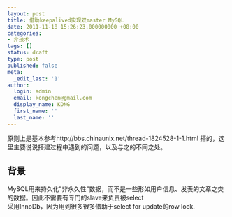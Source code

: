 ```yaml
---
layout: post
title: 借助keepalived实现双master MySQL
date: 2011-11-18 15:26:23.000000000 +08:00
categories:
- 非技术
tags: []
status: draft
type: post
published: false
meta:
  _edit_last: '1'
author:
  login: admin
  email: kongchen@gmail.com
  display_name: KONG
  first_name: ''
  last_name: ''
---
```

原则上是基本参考http://bbs.chinaunix.net/thread-1824528-1-1.html 搭的，这里主要说说搭建过程中遇到的问题，以及与之的不同之处。

## 背景

MySQL用来持久化"非永久性"数据，而不是一些形如用户信息、发表的文章之类的数据。因此不需要有专门的slave来负责被select  
采用InnoDb，因为用到很多很多借助于select for update的row lock.